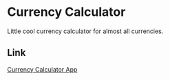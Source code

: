 # Currency Calculator

Little cool currency calculator for almost all currencies.

## Link

<a href="https://voluble-sawine-4bd711.netlify.app/" target="_blank">Currency Calculator App</a>
